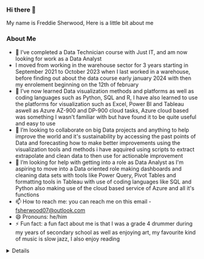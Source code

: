 ### Hi there 👋

<!--
**FreddieSherwood/FreddieSherwood** is a ✨ _special_ ✨ repository because its `README.md` (this file) appears on your GitHub profile.<
summary>### hello there 👋</summary>
<details>  -->
My name is Freddie Sherwood, Here is a little bit about me
### About Me
- 🔭 I’ve completed a Data Technician course with Just IT, and am now looking for work as a Data Analyst
- I moved from working in the warehouse sector for 3 years starting in September 2021 to  October 2023 when I last worked in a warehouse, before finding out about the data course early january 2024 with then my enrolement beginning on the 12th of february
- 🌱 I’ve now learned Data visualization methods and platforms as well as coding languages such as Python, SQL and R, I have also learned to use the platforms for visualization such as Excel, Power BI and Tableau aswell as Azure AZ-900 and DP-900 cloud tasks, Azure cloud based was something I wasn't familiar with but have found it to be quite useful and easy to use
- 👯 I’m looking to collaborate on big Data projects and anything to help improve the world and it's sustainability by accessing the past points of Data and forecasting how to make better improvements using the visualization tools and methods i have aqquired using scripts to extract extrapolate and clean data to then use for actionable improvement
- 🤔 I’m looking for help with getting into a role as Data Analyst as I'm aspiring to move into a Data oriented role making dashboards and cleaning data sets with tools like Power Query, Pivot Tables and formatting tools in Tableau with use of coding languages like SQL and Python also making use of the cloud based service of Azure and all it's functions
- 📫 How to reach me: you can reach me on this email - fsherwood07@outlook.com
- 😄 Pronouns: he/him
- ⚡ Fun fact: a fun fact about me is that I was a grade 4 drummer during my years of secondary school as well as enjoying art, my favourite kind of music is slow jazz, I also enjoy reading 
<details> -->

 ### Here is a detailed summary of my journey before the data course with Just IT

My name is Freddie Sherwood, and I am from Derby, in my secondary school years I took a mock GCSE exam in Computer science/It exam, I received a grade 5 on the written and the assessment and code, for my GCSE’s I received a Grade 4 in Maths and English(language) a grade 5 in Design and Science, I also received  a grade 4 in Music and Art, I  didn’t decide to progress further at that time but now I find myself with an interest in It specifically Data Tech. 

I have a passion for the Data Analyst role as I have an interest in working with Data as I really enjoy problem solving and improving efficiency in scenarios as well as extracting Data from sources and compiling it into interactive reports for analysis, I’ve found myself applied for the Data Analyst Course with Just IT as it had caught my attention and has helped me get further into the desired area of work. 

I’ve worked various jobs in the warehouse sector building up teamwork and communication skills, I’ve decided to move into Data with interest of securing a job as I’ve always liked solving problems, improving efficiency in day-to-day work as well as adaptability which link well with the role of a Data Analyst with the soft skills I already have such as pattern recognition, innovative skills and critical thinking, I have more of my skills listed on my cv, I’ve decided to join a Data Technician bootcamp to help me develop my hard skills within the world of Data in hand-to-hand management with Data and  the processes of edifying, altering and presenting Data,  

Fun fact about me, I really enjoy Design and problem solving with report building with the presentation of Data as well as Art and Music. 











